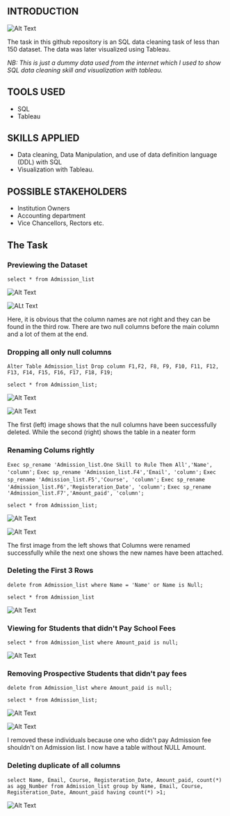 ## INTRODUCTION
![Alt Text]()

The task in this github repository is an SQL data cleaning task of less than 150 dataset.
The data was later visualized using Tableau.

_NB: This is just a dummy data used from the internet which I used to show SQL data cleaning skill and visualization with tableau._


## TOOLS USED
* SQL
* Tableau

## SKILLS APPLIED
* Data cleaning, Data Manipulation, and use of data definition language (DDL) with SQL
* Visualization with Tableau.

## POSSIBLE STAKEHOLDERS
* Institution Owners
* Accounting department
* Vice Chancellors, Rectors etc.

## The Task

### Previewing the Dataset

`select * from Admission_list`

![Alt Text](https://github.com/Mario-Gozie/Sql-school-data-cleaning-and-viz-Task/blob/main/Images/Screenshot%20(301).png)

![ALt Text](https://github.com/Mario-Gozie/Sql-school-data-cleaning-and-viz-Task/blob/main/Images/Screenshot%20(302).png)

Here, it is obvious that the column names are not right and they can be found in the third row. There are two null columns before the main column and a lot of them at the end.

### Dropping all only null columns
`Alter Table Admission_list
Drop column F1,F2, F8, F9, F10, F11, F12, F13, F14, F15, F16, F17, F18, F19;`

`select * from Admission_list;`

![Alt Text](https://github.com/Mario-Gozie/Sql-school-data-cleaning-and-viz-Task/blob/main/Images/Screenshot%20(303).png)

![Alt Text](https://github.com/Mario-Gozie/Sql-school-data-cleaning-and-viz-Task/blob/main/Images/Screenshot%20(304).png)

The first (left) image shows that the null columns have been successfully deleted. While the second (right) shows the table in a neater form

### Renaming Colums rightly

`Exec sp_rename 'Admission_list.One Skill to Rule Them All','Name', 'column';`
`Exec sp_rename 'Admission_list.F4','Email', 'column';`
`Exec sp_rename 'Admission_list.F5','Course', 'column';`
`Exec sp_rename 'Admission_list.F6','Registeration_Date', 'column';`
`Exec sp_rename 'Admission_list.F7','Amount_paid', 'column';`

`select * from Admission_list;`

![Alt Text](https://github.com/Mario-Gozie/Sql-school-data-cleaning-and-viz-Task/blob/main/Images/Screenshot%20(305).png)


![Alt Text](https://github.com/Mario-Gozie/Sql-school-data-cleaning-and-viz-Task/blob/main/Images/Screenshot%20(306).png)

The first image from the left shows that Columns were renamed successfully while the next one shows the new names have been attached.

### Deleting the First 3 Rows

`delete from Admission_list
where Name = 'Name' or Name is Null;`


`select * from Admission_list`




![Alt Text](https://github.com/Mario-Gozie/Sql-school-data-cleaning-and-viz-Task/blob/main/Images/Screenshot%20(308).png)




### Viewing for Students that didn't Pay School Fees

`select * from Admission_list
where Amount_paid is null;`

![Alt Text](https://github.com/Mario-Gozie/Sql-school-data-cleaning-and-viz-Task/blob/main/Images/Screenshot%20(316).png)

### Removing Prospective Students that didn't pay fees

`delete from Admission_list
where Amount_paid is null;`

`select * from Admission_list;`

![Alt Text](https://github.com/Mario-Gozie/Sql-school-data-cleaning-and-viz-Task/blob/main/Images/Screenshot%20(317).png)

![Alt Text](https://github.com/Mario-Gozie/Sql-school-data-cleaning-and-viz-Task/blob/main/Images/Screenshot%20(318).png)


I removed these individuals because one who didn't pay Admission fee shouldn't on Admission list.
I now have a table without NULL Amount.


### Deleting duplicate of all columns


 


 `select Name, Email, Course, Registeration_Date, Amount_paid, count(*) as agg_Number
 from Admission_list
group by Name, Email, Course, Registeration_Date, Amount_paid
having count(*) >1;`

![Alt Text]('')
